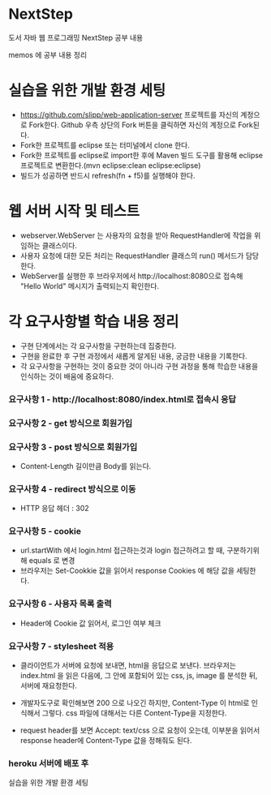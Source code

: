 # NextStep
도서 자바 웹 프로그래밍 NextStep 공부 내용

memos 에 공부 내용 정리


# 실습을 위한 개발 환경 세팅
* https://github.com/slipp/web-application-server 프로젝트를 자신의 계정으로 Fork한다. Github 우측 상단의 Fork 버튼을 클릭하면 자신의 계정으로 Fork된다.
* Fork한 프로젝트를 eclipse 또는 터미널에서 clone 한다.
* Fork한 프로젝트를 eclipse로 import한 후에 Maven 빌드 도구를 활용해 eclipse 프로젝트로 변환한다.(mvn eclipse:clean eclipse:eclipse)
* 빌드가 성공하면 반드시 refresh(fn + f5)를 실행해야 한다.

# 웹 서버 시작 및 테스트
* webserver.WebServer 는 사용자의 요청을 받아 RequestHandler에 작업을 위임하는 클래스이다.
* 사용자 요청에 대한 모든 처리는 RequestHandler 클래스의 run() 메서드가 담당한다.
* WebServer를 실행한 후 브라우저에서 http://localhost:8080으로 접속해 "Hello World" 메시지가 출력되는지 확인한다.

# 각 요구사항별 학습 내용 정리
* 구현 단계에서는 각 요구사항을 구현하는데 집중한다. 
* 구현을 완료한 후 구현 과정에서 새롭게 알게된 내용, 궁금한 내용을 기록한다.
* 각 요구사항을 구현하는 것이 중요한 것이 아니라 구현 과정을 통해 학습한 내용을 인식하는 것이 배움에 중요하다. 

### 요구사항 1 - http://localhost:8080/index.html로 접속시 응답

### 요구사항 2 - get 방식으로 회원가입

### 요구사항 3 - post 방식으로 회원가입
* Content-Length 길이만큼 Body를 읽는다.

### 요구사항 4 - redirect 방식으로 이동
* HTTP 응답 헤더 : 302

### 요구사항 5 - cookie
* url.startWith 에서 login.html 접근하는것과 login  접근하려고 할 때, 구분하기위해 equals 로 변경
* 브라우저는 Set-Cookkie 값을 읽어서 response Cookies 에 해당 값을 세팅한다.

### 요구사항 6 - 사용자 목록 출력
* Header에 Cookie 값 읽어서, 로그인 여부 체크

### 요구사항 7 - stylesheet 적용
* 클라이언트가 서버에 요청에 보내면, html을 응답으로 보낸다.
 브라우저는 index.html 을 읽은 다음에, 그 안에 포함되어 있는 css, js, image 를 분석한 뒤, 서버에 재요청한다.

* 개발자도구로 확인해보면 200 으로 나오긴 하지만, Content-Type 이 html로 인식해서 그렇다.
 css 파일에 대해서는 다른 Content-Type을 지정한다.

* request header를 보면 Accept: text/css 으로 요청이 오는데,
 이부분을 읽어서 response header에 Content-Type 값을 정해줘도 된다.
 
### heroku 서버에 배포 후
실습을 위한 개발 환경 세팅
